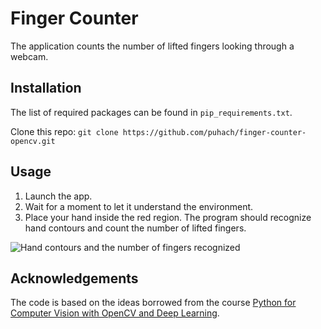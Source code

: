 [//]: # (Image References)

[image1]: ./images/fingercounter1.png "Hand recognition"

# Finger Counter

The application counts the number of lifted fingers looking through a webcam. 

## Installation

The list of required packages can be found in `pip_requirements.txt`.

Clone this repo:
```git clone https://github.com/puhach/finger-counter-opencv.git```

## Usage

1. Launch the app.
2. Wait for a moment to let it understand the environment.
3. Place your hand inside the red region. The program should recognize hand contours and count the number of lifted fingers. 

![Hand contours and the number of fingers recognized][image1]


## Acknowledgements

The code is based on the ideas borrowed from the course [Python for Computer Vision with OpenCV and Deep Learning](https://www.udemy.com/course/python-for-computer-vision-with-opencv-and-deep-learning/).
